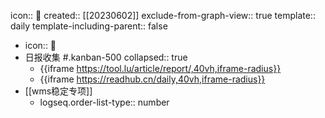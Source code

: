 icon:: 📅
created:: [[20230602]]
exclude-from-graph-view:: true
template:: daily
template-including-parent:: false

  - icon:: 📅
  - 日报收集  #.kanban-500
    collapsed:: true
    - {{iframe https://tool.lu/article/report/,40vh,iframe-radius}}
    - {{iframe https://readhub.cn/daily,40vh,iframe-radius}}
  - [[wms稳定专项]]
    - logseq.order-list-type:: number